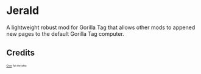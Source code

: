 # Jerald
A lightweight robust mod for Gorilla Tag that allows other mods to appened new pages to the default Gorilla Tag computer.

## Credits
<sub><sup><sub><sup>[Chin](https://github.com/Chin0303) for the idea</sup></sub></sup></sub>
